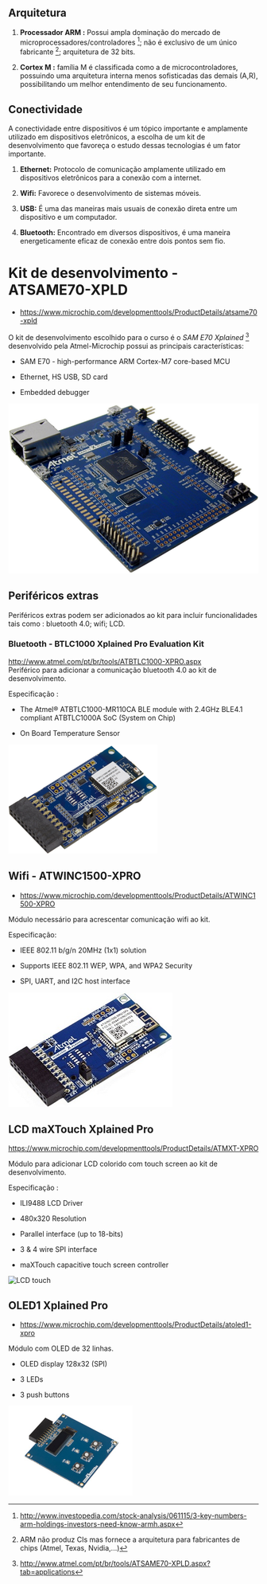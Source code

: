 Arquitetura
-----------

1.  **Processador ARM :** Possui ampla dominação do mercado de
    microprocessadores/controladores [^1]; não é exclusivo de um único
    fabricante [^2]; arquitetura de 32 bits.

2.  **Cortex M :** família M é classificada como a de
    microcontroladores, possuindo uma arquitetura interna menos
    sofisticadas das demais (A,R), possibilitando um melhor entendimento
    de seu funcionamento.

Conectividade 
-------------

A conectividade entre dispositivos é um tópico importante e amplamente
utilizado em dispositivos eletrônicos, a escolha de um kit de
desenvolvimento que favoreça o estudo dessas tecnologias é um fator
importante.

1.  **Ethernet:** Protocolo de comunicação amplamente utilizado em
    dispositivos eletrônicos para a conexão com a internet.

2.  **Wifi:** Favorece o desenvolvimento de sistemas móveis.

3.  **USB:** É uma das maneiras mais usuais de conexão direta entre um
    dispositivo e um computador.

4.  **Bluetooth:** Encontrado em diversos dispositivos, é uma maneira
    energeticamente eficaz de conexão entre dois pontos sem fio.

Kit de desenvolvimento - ATSAME70-XPLD
======================================

- https://www.microchip.com/developmenttools/ProductDetails/atsame70-xpld

O kit de desenvolvimento escolhido para o curso é o *SAM E70 Xplained*
[^3] desenvolvido pela Atmel-Microchip possui as principais
características:

-   SAM E70 - high-performance ARM Cortex-M7 core-based MCU

-   Ethernet, HS USB, SD card

-   Embedded debugger

![SAM E70 Xplained](imgs/kit/kit.png)

Periféricos extras
------------------

Periféricos extras podem ser adicionados ao kit para incluir
funcionalidades tais como : bluetooth 4.0; wifi; LCD.

### Bluetooth - BTLC1000 Xplained Pro Evaluation Kit

<http://www.atmel.com/pt/br/tools/ATBTLC1000-XPRO.aspx>\
Periférico para adicionar a comunicação bluetooth 4.0 ao kit de
desenvolvimento.

Especificação :

-   The Atmel® ATBTLC1000-MR110CA BLE module with 2.4GHz BLE4.1
    compliant ATBTLC1000A SoC (System on Chip)

-   On Board Temperature Sensor

![Módulo bluetooth](imgs/kit/bluetooth.png)

Wifi - ATWINC1500-XPRO
----------------------

- https://www.microchip.com/developmenttools/ProductDetails/ATWINC1500-XPRO

Módulo necessário para acrescentar comunicação wifi ao kit.

Especificação:

-   IEEE 802.11 b/g/n 20MHz (1x1) solution

-   Supports IEEE 802.11 WEP, WPA, and WPA2 Security

-   SPI, UART, and I2C host interface

![Módulo wifi](imgs/kit/wifi.jpg)

LCD maXTouch Xplained Pro
-------------------------

https://www.microchip.com/developmenttools/ProductDetails/ATMXT-XPRO

Módulo para adicionar LCD colorido com touch screen ao kit de
desenvolvimento.

Especificação :

-   ILI9488 LCD Driver

-   480x320 Resolution

-   Parallel interface (up to 18-bits)

-   3 & 4 wire SPI interface

-   maXTouch capacitive touch screen controller

![LCD touch](imgs/kit/lcd.jog)

OLED1 Xplained Pro
------------------

- https://www.microchip.com/developmenttools/ProductDetails/atoled1-xpro

Módulo com OLED de 32 linhas.

-   OLED display 128x32 (SPI)

-   3 LEDs

-   3 push buttons

![LCD touch](imgs/kit/oled.jpg)

[^1]: <http://www.investopedia.com/stock-analysis/061115/3-key-numbers-arm-holdings-investors-need-know-armh.aspx>

[^2]: ARM não produz CIs mas fornece a arquitetura para fabricantes de
    chips (Atmel, Texas, Nvidia,...)

[^3]: <http://www.atmel.com/pt/br/tools/ATSAME70-XPLD.aspx?tab=applications>

